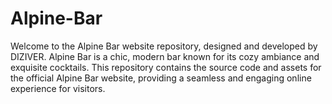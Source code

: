 # Alpine-Bar
Welcome to the Alpine Bar website repository, designed and developed by DIZIVER. Alpine Bar is a chic, modern bar known for its cozy ambiance and exquisite cocktails. This repository contains the source code and assets for the official Alpine Bar website, providing a seamless and engaging online experience for visitors.

